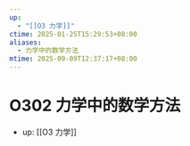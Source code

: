 ```yaml
---
up:
  - "[[O3 力学]]"
ctime: 2025-01-25T15:29:53+08:00
aliases:
  - 力学中的数学方法
mtime: 2025-09-09T12:37:17+08:00
---
```


# O302 力学中的数学方法

- up: [[O3 力学]]
